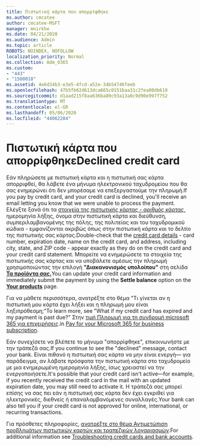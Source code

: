 ```yaml
---
title: Πιστωτική κάρτα που απορρίφθηκε
ms.author: cmcatee
author: cmcatee-MSFT
manager: mnirkhe
ms.date: 04/21/2020
ms.audience: Admin
ms.topic: article
ROBOTS: NOINDEX, NOFOLLOW
localization_priority: Normal
ms.collection: Adm_O365
ms.custom:
- "443"
- "1500018"
ms.assetid: 4e6d34b3-e3e5-4fcd-a52e-34b54746feeb
ms.openlocfilehash: 47b5fb62d613dca665c0151baa31c2fea08db610
ms.sourcegitcommit: d1aad215f8aa636ba89c93a13a0c9d90e997f752
ms.translationtype: MT
ms.contentlocale: el-GR
ms.lasthandoff: 05/06/2020
ms.locfileid: "44062284"
---
```

# <a name="declined-credit-card"></a><span data-ttu-id="3a990-102">Πιστωτική κάρτα που απορρίφθηκε</span><span class="sxs-lookup"><span data-stu-id="3a990-102">Declined credit card</span></span>

<span data-ttu-id="3a990-103">Εάν πληρώσετε με πιστωτική κάρτα και η πιστωτική σας κάρτα απορριφθεί, θα λάβετε ένα μήνυμα ηλεκτρονικού ταχυδρομείου που θα σας ενημερώνει ότι δεν μπορέσαμε να επεξεργαστούμε την πληρωμή.</span><span class="sxs-lookup"><span data-stu-id="3a990-103">If you pay by credit card, and your credit card is declined, you'll receive an email letting you know that we were unable to process the payment.</span></span> <span data-ttu-id="3a990-104">Ελέγξτε ξανά ότι τα [στοιχεία της πιστωτικής κάρτας - αριθμός κάρτας,](https://go.microsoft.com/fwlink/p/?linkid=842054) ημερομηνία λήξης, όνομα στην πιστωτική κάρτα και διεύθυνση, συμπεριλαμβανομένης της πόλης, της πολιτείας και του ταχυδρομικού κώδικα - εμφανίζονται ακριβώς όπως στην πιστωτική κάρτα και το δελτίο της πιστωτικής σας κάρτας.</span><span class="sxs-lookup"><span data-stu-id="3a990-104">Double-check that the [credit card details](https://go.microsoft.com/fwlink/p/?linkid=842054) - card number, expiration date, name on the credit card, and address, including city, state, and ZIP code - appear exactly as they do on the credit card and your credit card statement.</span></span> <span data-ttu-id="3a990-105">Μπορείτε να ενημερώσετε τα στοιχεία της πιστωτικής σας κάρτας και να υποβάλετε αμέσως την πληρωμή χρησιμοποιώντας την επιλογή **"Διακανονισμός υπολοίπου"** στη σελίδα **[Τα προϊόντα σας.](https://go.microsoft.com/fwlink/p/?linkid=842054)**</span><span class="sxs-lookup"><span data-stu-id="3a990-105">You can update your credit card information and immediately submit the payment by using the **Settle balance** option on the **[Your products](https://go.microsoft.com/fwlink/p/?linkid=842054)** page.</span></span> 

<span data-ttu-id="3a990-106">Για να μάθετε περισσότερα, ανατρέξτε στο θέμα "Τι γίνεται αν η πιστωτική μου κάρτα έχει λήξει και η πληρωμή μου είναι ληξιπρόθεσμη;"</span><span class="sxs-lookup"><span data-stu-id="3a990-106">To learn more, see "What if my credit card has expired and my payment is past due?"</span></span> <span data-ttu-id="3a990-107">Στην [τιμή Πληρωμή για τη συνδρομή microsoft 365 για επιχειρήσεις](https://docs.microsoft.com/office365/admin/subscriptions-and-billing/pay-for-your-subscription#what-if-my-credit-card-was-declined-and-my-payment-is-past-due).</span><span class="sxs-lookup"><span data-stu-id="3a990-107">in [Pay for your Microsoft 365 for business subscription](https://docs.microsoft.com/office365/admin/subscriptions-and-billing/pay-for-your-subscription#what-if-my-credit-card-was-declined-and-my-payment-is-past-due).</span></span>
  
<span data-ttu-id="3a990-108">Εάν συνεχίσετε να βλέπετε το μήνυμα "απορρίφθηκε", επικοινωνήστε με την τράπεζά σας.</span><span class="sxs-lookup"><span data-stu-id="3a990-108">If you continue to see the "declined" message, contact your bank.</span></span> <span data-ttu-id="3a990-109">Είναι πιθανό η πιστωτική σας κάρτα να μην είναι ενεργή— για παράδειγμα, αν λάβατε πρόσφατα την πιστωτική κάρτα στο ταχυδρομείο με μια ενημερωμένη ημερομηνία λήξης, ίσως χρειαστεί να την ενεργοποιήσετε.</span><span class="sxs-lookup"><span data-stu-id="3a990-109">It's possible that your credit card isn't active—for example, if you recently received the credit card in the mail with an updated expiration date, you may still need to activate it.</span></span> <span data-ttu-id="3a990-110">Η τράπεζά σας μπορεί επίσης να σας πει εάν η πιστωτική σας κάρτα δεν έχει εγκριθεί για ηλεκτρονικές, διεθνείς ή επαναλαμβανόμενες συναλλαγές.</span><span class="sxs-lookup"><span data-stu-id="3a990-110">Your bank can also tell you if your credit card is not approved for online, international, or recurring transactions.</span></span>
  
<span data-ttu-id="3a990-111">Για πρόσθετες πληροφορίες, [ανατρέξτε στο θέμα Αντιμετώπιση προβλημάτων πιστωτικών καρτών και τραπεζικών λογαριασμών](https://docs.microsoft.com/office365/admin/subscriptions-and-billing/add-update-or-remove-credit-card-or-bank-account#troubleshooting-credit-cards-and-bank-accounts).</span><span class="sxs-lookup"><span data-stu-id="3a990-111">For additional information see [Troubleshooting credit cards and bank accounts](https://docs.microsoft.com/office365/admin/subscriptions-and-billing/add-update-or-remove-credit-card-or-bank-account#troubleshooting-credit-cards-and-bank-accounts).</span></span>